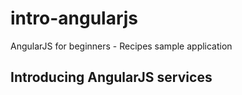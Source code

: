 # intro-angularjs
AngularJS for beginners - Recipes sample application

## Introducing AngularJS services